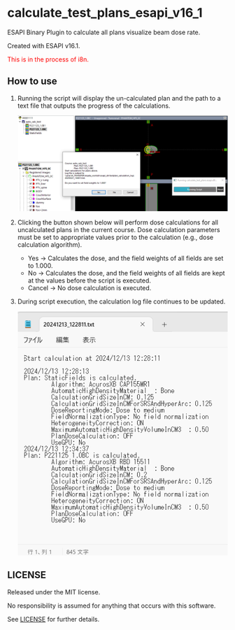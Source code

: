 # calculate_test_plans_esapi_v16_1

ESAPI Binary Plugin to calculate all plans visualize beam dose rate.

Created with ESAPI v16.1.

<span style="color:#ff0000;">This is in the process of i8n.</span>



## How to use

1. Running the script will display the un-calculated plan and the path to a text file that outputs the progress of the calculations.

   ![select_target](./images/calculate_test_plans.png)

2. Clicking the button shown below will perform dose calculations for all uncalculated plans in the current course. Dose calculation parameters must be set to appropriate values prior to the calculation (e.g., dose calculation algorithm).

   - Yes -> Calculates the dose, and the field weights of all fields are set to 1.000.
   - No -> Calculates the dose, and the field weights of all fields are kept at the values before the script is executed.
   - Cancel -> No dose calculation is executed.

3. During script execution, the calculation log file continues to be updated.

   ![select_target](./images/calculation_log.png)



## LICENSE

Released under the MIT license.

No responsibility is assumed for anything that occurs with this software.

See [LICENSE](https://github.com/akiaji-k/plan_checker_gui_esapi_v15_5/blob/main/LICENSE) for further details.